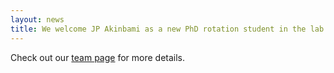 ```yaml
---
layout: news
title: We welcome JP Akinbami as a new PhD rotation student in the lab! Welcome JP!
---
```


Check out our <a href="/team">team page</a> for more details.